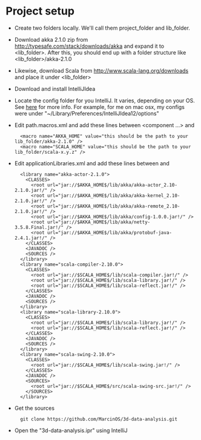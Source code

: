 Project setup
=============
* Create two folders locally. We'll call them project_folder and lib_folder.
* Download akka 2.1.0 zip from <http://typesafe.com/stack/downloads/akka> and expand it to <lib_folder>. After this, you should end up with a folder structure like <lib_folder>/akka-2.1.0
* Likewise, download Scala from <http://www.scala-lang.org/downloads> and place it under <lib_folder>
* Download and install IntelliJIdea
* Locate the config folder for you IntelliJ. It varies, depending on your OS. See [here](http://devnet.jetbrains.net/docs/DOC-181) for more info. For example, for me on mac osx, my configs were under "~/Library/Preferences/IntelliJIdea12/options"
* Edit path.macros.xml and add these lines between <component …> and </component>
	
		<macro name="AKKA_HOME" value="this should be the path to your lib_folder/akka-2.1.0" />
		<macro name="SCALA_HOME" value="this should be the path to your lib_folder/scala-x.y.z" />

* Edit applicationLibraries.xml and add these lines between <component name="libraryTable"> and </component>

		<library name="akka-actor-2.1.0">
		  <CLASSES>
			<root url="jar://$AKKA_HOME$/lib/akka/akka-actor_2.10-2.1.0.jar!/" />
			<root url="jar://$AKKA_HOME$/lib/akka/akka-kernel_2.10-2.1.0.jar!/" />
			<root url="jar://$AKKA_HOME$/lib/akka/akka-remote_2.10-2.1.0.jar!/" />
			<root url="jar://$AKKA_HOME$/lib/akka/config-1.0.0.jar!/" />
			<root url="jar://$AKKA_HOME$/lib/akka/netty-3.5.8.Final.jar!/" />
			<root url="jar://$AKKA_HOME$/lib/akka/protobuf-java-2.4.1.jar!/" />
		  </CLASSES>
		  <JAVADOC />
		  <SOURCES />
		</library>
		<library name="scala-compiler-2.10.0">
		  <CLASSES>
			<root url="jar://$SCALA_HOME$/lib/scala-compiler.jar!/" />
			<root url="jar://$SCALA_HOME$/lib/scala-library.jar!/" />
			<root url="jar://$SCALA_HOME$/lib/scala-reflect.jar!/" />
		  </CLASSES>
		  <JAVADOC />
		  <SOURCES />
		</library>
		<library name="scala-library-2.10.0">
		  <CLASSES>
			<root url="jar://$SCALA_HOME$/lib/scala-library.jar!/" />
			<root url="jar://$SCALA_HOME$/lib/scala-reflect.jar!/" />
		  </CLASSES>
		  <JAVADOC />
		  <SOURCES />
		</library>
		<library name="scala-swing-2.10.0">
		  <CLASSES>
			<root url="jar://$SCALA_HOME$/lib/scala-swing.jar!/" />
		  </CLASSES>
		  <JAVADOC />
		  <SOURCES>
			<root url="jar://$SCALA_HOME$/src/scala-swing-src.jar!/" />
		  </SOURCES>
		</library>

* Get the sources

		git clone https://github.com/MarcinOS/3d-data-analysis.git

* Open the "3d-data-analysis.ipr" using IntelliJ